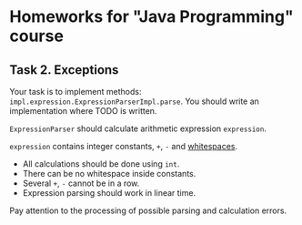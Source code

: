 # Homeworks for "Java Programming" course

## Task 2. Exceptions

Your task is to implement methods: `impl.expression.ExpressionParserImpl.parse`.
You should write an implementation where TODO is written.

`ExpressionParser` should calculate arithmetic expression `expression`.

`expression` contains integer constants, `+`, `-` and [whitespaces](https://en.wikipedia.org/wiki/Whitespace_character).  
  * All calculations should be done using `int`.
  * There can be no whitespace inside constants.
  * Several `+`, `-` cannot be in a row.
  * Expression parsing should work in linear time.

Pay attention to the processing of possible parsing and calculation errors.